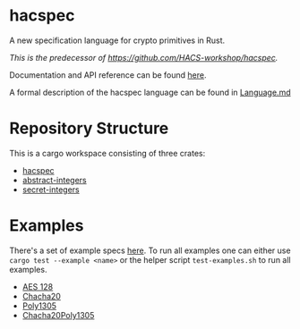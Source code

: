 # hacspec

A new specification language for crypto primitives in Rust.

*This is the predecessor of https://github.com/HACS-workshop/hacspec.*

Documentation and API reference can be found [here](https://hacspec.github.io/hacspec/).

A formal description of the hacspec language can be found in [Language.md](Language.md)

# Repository Structure

This is a cargo workspace consisting of three crates:
* [hacspec](hacspec/)
* [abstract-integers](abstract-integers/)
* [secret-integers](secret-integers/)

# Examples
There's a set of example specs [here](hacspec/examples/).
To run all examples one can either use `cargo test --example <name>` or the helper script `test-examples.sh` to run all examples.

* [AES 128](hacspec/examples/aes/aes.rs)
* [Chacha20](hacspec/examples/chacha/chacha20.rs)
* [Poly1305](hacspec/examples/chacha/poly1305.rs)
* [Chacha20Poly1305](hacspec/examples/chacha/chacha20poly1305.rs)
